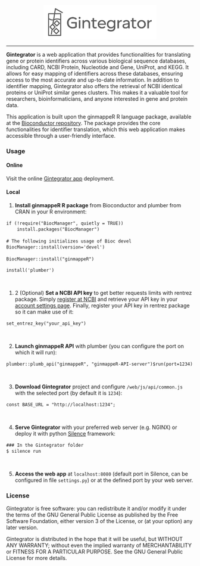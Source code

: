 <p align="center">
    <img id="logo" width="60%" src="web/images/gintegrator-logo.svg" alt="Gintegrator logo">
</p>
<style>
    /* Default (light theme) */
    #logo {
        filter: invert(0%);
    }

    /* Dark theme */
    @media (prefers-color-scheme: dark) {
        #logo {
            filter: invert(100%);
        }
    }
</style>

<hr>

<b>Gintegrator</b> is a web application that provides functionalities for translating gene or protein identifiers across various biological sequence databases, including CARD, NCBI Protein, Nucleotide and Gene, UniProt, and KEGG. It allows for easy mapping of identifiers across these databases, ensuring access to the most accurate and up-to-date information.
In addition to identifier mapping, Gintegrator also offers the retrieval of NCBI identical proteins or UniProt similar genes clusters. This makes it a valuable tool for researchers, bioinformaticians, and anyone interested in gene and protein data.

This application is built upon the ginmappeR R language package, available at the <a     href="https://bioconductor.org/packages/ginmappeR">Bioconductor repository</a>. The package provides the core functionalities for identifier translation, which this web application makes accessible through a user-friendly interface.

### Usage
#### Online

Visit the online <a href="https://gin.us.es">Gintegrator app</a> deployment.

#### Local

1. <b>Install ginmappeR R package</b> from Bioconductor and plumber from CRAN in your R environment:

```
if (!require("BiocManager", quietly = TRUE))
    install.packages("BiocManager")

# The following initializes usage of Bioc devel
BiocManager::install(version='devel')

BiocManager::install("ginmappeR")
```

```
install('plumber')
```
<br>

1. 2 (Optional) <b>Set a NCBI API key</b> to get better requests limits with rentrez package. Simply <a href="https://www.ncbi.nlm.nih.gov/account/">register at NCBI</a> and retrieve your API key in your <a href="https://www.ncbi.nlm.nih.gov/account/settings/">account settings page</a>. Finally, register your API key in rentrez package so it can make use of it:

```
set_entrez_key("your_api_key")
```
<br>


2. <b>Launch ginmappeR API</b> with plumber (you can configure the port on which it will run):

```
plumber::plumb_api("ginmappeR", "ginmappeR-API-server")$run(port=1234)
```
<br>

3. <b>Download Gintegrator</b> project and configure `/web/js/api/common.js` with the selected port (by default it is ``1234``):

```
const BASE_URL = "http://localhost:1234";
```
<br>

4. <b>Serve Gintegrator</b> with your preferred web server (e.g. NGINX) or deploy it with python <a href="https://github.com/DEAL-US/Silence">Silence</a> framework:

```
### In the Gintegrator folder
$ silence run
```
<br>

5. <b>Access the web app</b> at ``localhost:8080`` (default port in Silence, can be configured in file ``settings.py``) or at the defined port by your web server.

### License 

Gintegrator is free software: you can redistribute it and/or modify it under the terms of the GNU General Public License as published by the Free Software Foundation, either version 3 of the License, or (at your option) any later version.

Gintegrator is distributed in the hope that it will be useful, but WITHOUT ANY WARRANTY; without even the implied warranty of MERCHANTABILITY or FITNESS FOR A PARTICULAR PURPOSE. See the GNU General Public License for more details.



